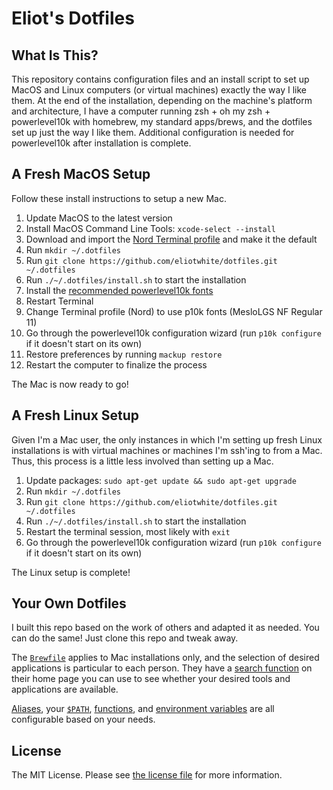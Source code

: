 # Eliot's Dotfiles

## What Is This?

This repository contains configuration files and an install script to set up MacOS and Linux computers (or virtual machines) exactly the way I like them. At the end of the installation, depending on the machine's platform and architecture, I have a computer running zsh + oh my zsh + powerlevel10k with homebrew, my standard apps/brews, and the dotfiles set up just the way I like them. Additional configuration is needed for powerlevel10k after installation is complete.

## A Fresh MacOS Setup

Follow these install instructions to setup a new Mac.

1. Update MacOS to the latest version
2. Install MacOS Command Line Tools: `xcode-select --install`
3. Download and import the [Nord Terminal profile](https://github.com/nordtheme/terminal-app) and make it the default
4. Run `mkdir ~/.dotfiles`
5. Run `git clone https://github.com/eliotwhite/dotfiles.git ~/.dotfiles`
6. Run `./~/.dotfiles/install.sh` to start the installation
7. Install the [recommended powerlevel10k fonts](https://github.com/romkatv/powerlevel10k/blob/master/font.md)
8. Restart Terminal
9. Change Terminal profile (Nord) to use p10k fonts (MesloLGS NF Regular 11)
10. Go through the powerlevel10k configuration wizard (run `p10k configure` if it doesn't start on its own)
11. Restore preferences by running `mackup restore`
12. Restart the computer to finalize the process

The Mac is now ready to go!

## A Fresh Linux Setup

Given I'm a Mac user, the only instances in which I'm setting up fresh Linux installations is with virtual machines or machines I'm ssh'ing to from a Mac. Thus, this process is a little less involved than setting up a Mac.

1. Update packages: `sudo apt-get update && sudo apt-get upgrade`
2. Run `mkdir ~/.dotfiles`
3. Run `git clone https://github.com/eliotwhite/dotfiles.git ~/.dotfiles`
4. Run `./~/.dotfiles/install.sh` to start the installation
5. Restart the terminal session, most likely with `exit`
6. Go through the powerlevel10k configuration wizard (run `p10k configure` if it doesn't start on its own)

The Linux setup is complete!

## Your Own Dotfiles

I built this repo based on the work of others and adapted it as needed. You can do the same! Just clone this repo and tweak away.

The [`Brewfile`](./Brewfile) applies to Mac installations only, and the selection of desired applications is particular to each person. They have a [search function](https://brew.sh/) on their home page you can use to see whether your desired tools and applications are available.

[Aliases](./omz-custom/aliases.zsh), your [`$PATH`](./omz-custom/paths.zsh), [functions](./omz-custom/functions.zsh), and [environment variables](./omz-custom/env.zsh) are all configurable based on your needs.

## License

The MIT License. Please see [the license file](./LICENSE) for more information.
